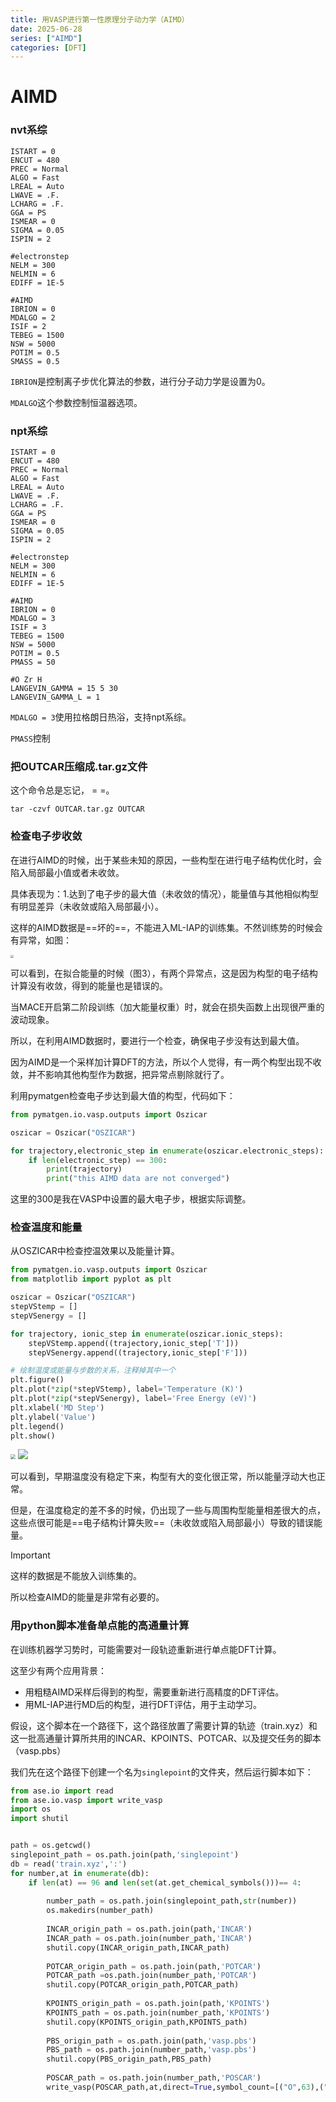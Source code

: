 ```yaml
---
title: 用VASP进行第一性原理分子动力学（AIMD）
date: 2025-06-28
series: ["AIMD"]
categories: [DFT]
---
```


# AIMD 

### nvt系综

```
ISTART = 0
ENCUT = 480
PREC = Normal
ALGO = Fast
LREAL = Auto
LWAVE = .F. 
LCHARG = .F.
GGA = PS
ISMEAR = 0
SIGMA = 0.05
ISPIN = 2

#electronstep
NELM = 300
NELMIN = 6
EDIFF = 1E-5

#AIMD
IBRION = 0                  
MDALGO = 2                      
ISIF = 2                         
TEBEG = 1500               
NSW = 5000                     
POTIM = 0.5                    
SMASS = 0.5

```

`IBRION`是控制离子步优化算法的参数，进行分子动力学是设置为0。

`MDALGO`这个参数控制恒温器选项。



### npt系综

```
ISTART = 0
ENCUT = 480
PREC = Normal
ALGO = Fast
LREAL = Auto
LWAVE = .F. 
LCHARG = .F.
GGA = PS
ISMEAR = 0
SIGMA = 0.05
ISPIN = 2

#electronstep
NELM = 300
NELMIN = 6
EDIFF = 1E-5

#AIMD
IBRION = 0                  
MDALGO = 3                      
ISIF = 3                         
TEBEG = 1500               
NSW = 5000                     
POTIM = 0.5                    
PMASS = 50

#O Zr H
LANGEVIN_GAMMA = 15 5 30    
LANGEVIN_GAMMA_L = 1
```

`MDALGO = 3`使用拉格朗日热浴，支持npt系综。

`PMASS`控制

### 把OUTCAR压缩成.tar.gz文件

这个命令总是忘记， = =。

 `tar -czvf OUTCAR.tar.gz OUTCAR`

### 检查电子步收敛

在进行AIMD的时候，出于某些未知的原因，一些构型在进行电子结构优化时，会陷入局部最小值或者未收敛。

具体表现为：1.达到了电子步的最大值（未收敛的情况），能量值与其他相似构型有明显差异（未收敛或陷入局部最小）。

这样的AIMD数据是==坏的==，不能进入ML-IAP的训练集。不然训练势的时候会有异常，如图：

<img src="https://xiaoxiaobuaigugujiao.oss-cn-beijing.aliyuncs.com/img/YSZH_MACE_model_run-123_train_Default_stage_two.png" style="zoom:33%;" />

可以看到，在拟合能量的时候（图3），有两个异常点，这是因为构型的电子结构计算没有收敛，得到的能量也是错误的。

当MACE开启第二阶段训练（加大能量权重）时，就会在损失函数上出现很严重的波动现象。

所以，在利用AIMD数据时，要进行一个检查，确保电子步没有达到最大值。

因为AIMD是一个采样加计算DFT的方法，所以个人觉得，有一两个构型出现不收敛，并不影响其他构型作为数据，把异常点剔除就行了。

利用pymatgen检查电子步达到最大值的构型，代码如下：

```python
from pymatgen.io.vasp.outputs import Oszicar

oszicar = Oszicar("OSZICAR")

for trajectory,electronic_step in enumerate(oszicar.electronic_steps):
    if len(electronic_step) == 300:
        print(trajectory)
        print("this AIMD data are not converged")
```

这里的300是我在VASP中设置的最大电子步，根据实际调整。

### 检查温度和能量

从OSZICAR中检查控温效果以及能量计算。

```python
from pymatgen.io.vasp.outputs import Oszicar
from matplotlib import pyplot as plt

oszicar = Oszicar("OSZICAR")
stepVStemp = []
stepVSenergy = []

for trajectory, ionic_step in enumerate(oszicar.ionic_steps):
    stepVStemp.append((trajectory,ionic_step['T']))
    stepVSenergy.append((trajectory,ionic_step['F']))

# 绘制温度或能量与步数的关系，注释掉其中一个
plt.figure()
plt.plot(*zip(*stepVStemp), label='Temperature (K)')
plt.plot(*zip(*stepVSenergy), label='Free Energy (eV)')
plt.xlabel('MD Step')
plt.ylabel('Value')
plt.legend()
plt.show()
```

<img src="https://xiaoxiaobuaigugujiao.oss-cn-beijing.aliyuncs.com/img/DFT.png" style="zoom:50%;" />

<img src="https://xiaoxiaobuaigugujiao.oss-cn-beijing.aliyuncs.com/img/DFT1.png"/>

可以看到，早期温度没有稳定下来，构型有大的变化很正常，所以能量浮动大也正常。

但是，在温度稳定的差不多的时候，仍出现了一些与周围构型能量相差很大的点，这些点很可能是==电子结构计算失败==（未收敛或陷入局部最小）导致的错误能量。

> [!important]
>
> 这样的数据是不能放入训练集的。
>
> 所以检查AIMD的能量是非常有必要的。



### 用python脚本准备单点能的高通量计算

在训练机器学习势时，可能需要对一段轨迹重新进行单点能DFT计算。

这至少有两个应用背景：

- 用粗糙AIMD采样后得到的构型，需要重新进行高精度的DFT评估。
- 用ML-IAP进行MD后的构型，进行DFT评估，用于主动学习。

假设，这个脚本在一个路径下，这个路径放置了需要计算的轨迹（train.xyz）和这一批高通量计算所共用的INCAR、KPOINTS、POTCAR、以及提交任务的脚本（vasp.pbs）

我们先在这个路径下创建一个名为`singlepoint`的文件夹，然后运行脚本如下：

```python
from ase.io import read
from ase.io.vasp import write_vasp
import os
import shutil


path = os.getcwd()
singlepoint_path = os.path.join(path,'singlepoint')
db = read('train.xyz',':')
for number,at in enumerate(db):
    if len(at) == 96 and len(set(at.get_chemical_symbols()))== 4:
    
        number_path = os.path.join(singlepoint_path,str(number))
        os.makedirs(number_path)
    
        INCAR_origin_path = os.path.join(path,'INCAR') 
        INCAR_path = os.path.join(number_path,'INCAR')
        shutil.copy(INCAR_origin_path,INCAR_path)
    
        POTCAR_origin_path = os.path.join(path,'POTCAR')
        POTCAR_path =os.path.join(number_path,'POTCAR')
        shutil.copy(POTCAR_origin_path,POTCAR_path)
    
        KPOINTS_origin_path = os.path.join(path,'KPOINTS')
        KPOINTS_path = os.path.join(number_path,'KPOINTS')
        shutil.copy(KPOINTS_origin_path,KPOINTS_path)
    
        PBS_origin_path = os.path.join(path,'vasp.pbs')
        PBS_path = os.path.join(number_path,'vasp.pbs')
        shutil.copy(PBS_origin_path,PBS_path)
    
        POSCAR_path = os.path.join(number_path,'POSCAR')
        write_vasp(POSCAR_path,at,direct=True,symbol_count=[("O",63),("Zr",30),('Y',2),('H',1)])
```

